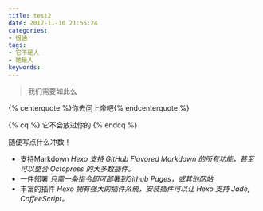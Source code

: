 ```yaml
---
title: test2
date: 2017-11-10 21:55:24
categories:
- 很通
tags:
- 它不是人
- 她是人
keywords:
---
```

<!-- HTML方式: 直接在 Markdown 文件中编写 HTML 来调用 -->
<!-- 其中 class="blockquote-center" 是必须的 -->
<blockquote class="blockquote-center">我们需要如此么</blockquote>

<!-- 标签 方式，要求版本在0.4.5或以上 -->
{% centerquote %}你去问上帝吧{% endcenterquote %}

<!-- 标签别名 -->
{% cq %} 它不会放过你的 {% endcq %}

随便写点什么冲数！


- <i class="fa fa-pencil"></i>支持Markdown
<i>Hexo 支持 GitHub Flavored Markdown 的所有功能，甚至可以整合 Octopress 的大多数插件。</i>
- <i class="fa fa-cloud-upload"></i>一件部署
<i>只需一条指令即可部署到Github Pages，或其他网站</i>
- <i class="fa fa-cog"></i>丰富的插件
<i>Hexo 拥有强大的插件系统，安装插件可以让 Hexo 支持 Jade, CoffeeScript。</i>




